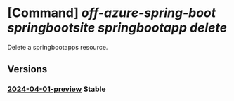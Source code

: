 # [Command] _off-azure-spring-boot springbootsite springbootapp delete_

Delete a springbootapps resource.

## Versions

### [2024-04-01-preview](/Resources/mgmt-plane/L3N1YnNjcmlwdGlvbnMve30vcmVzb3VyY2Vncm91cHMve30vcHJvdmlkZXJzL21pY3Jvc29mdC5vZmZhenVyZXNwcmluZ2Jvb3Qvc3ByaW5nYm9vdHNpdGVzL3t9L3NwcmluZ2Jvb3RhcHBzL3t9/2024-04-01-preview.xml) **Stable**

<!-- mgmt-plane /subscriptions/{}/resourcegroups/{}/providers/microsoft.offazurespringboot/springbootsites/{}/springbootapps/{} 2024-04-01-preview -->
